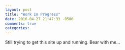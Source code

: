```yaml
---
layout: post
title: "Work In Progress"
date: 2016-04-27 21:47:33 -0500
comments: true
categories: 
---
```


Still trying to get this site up and running. Bear with me...
